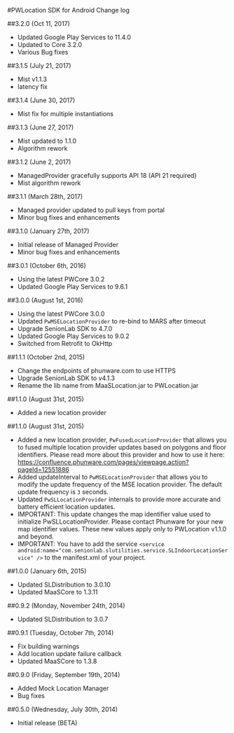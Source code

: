 #PWLocation SDK for Android Change log

##3.2.0 (Oct 11, 2017)
 * Updated Google Play Services to 11.4.0
 * Updated to Core 3.2.0
 * Various Bug fixes

##3.1.5 (July 21, 2017)
 * Mist v1.1.3
 * latency fix
 
##3.1.4 (June 30, 2017)
 * Mist fix for multiple instantiations

##3.1.3 (June 27, 2017)
 * Mist updated to 1.1.0
 * Algorithm rework

##3.1.2 (June 2, 2017)
 * ManagedProvider gracefully supports API 18 (API 21 required)
 * Mist algorithm rework

##3.1.1 (March 28th, 2017)
 * Managed provider updated to pull keys from portal
 * Minor bug fixes and enhancements

##3.1.0 (January 27th, 2017)
 * Initial release of Managed Provider
 * Minor bug fixes and enhancements

##3.0.1 (October 6th, 2016)
 *  Using the latest PWCore 3.0.2
 * Updated Google Play Services to 9.6.1

##3.0.0 (August 1st, 2016)
 *  Using the latest PWCore 3.0.0
 *  Updated `PwMSELocationProvider` to re-bind to MARS after timeout
 * Upgrade SenionLab SDK to 4.7.0
 * Updated Google Play Services to 9.0.2
 * Switched from Retrofit to OkHttp

##1.1.1 (October 2nd, 2015)
 *  Change the endpoints of phunware.com to use HTTPS
 *  Upgrade SenionLab SDK to v4.1.3
 *  Rename the lib name from MaaSLocation.jar to PWLocation.jar

##1.1.0 (August 31st, 2015)
 *  Added a new location provider

##1.1.0 (August 31st, 2015)
 *  Added a new location provider, `PwFusedLocationProvider` that allows you to fused multiple location provider updates based on polygons and floor identifiers. Please read more about this provider and how to use it here: https://confluence.phunware.com/pages/viewpage.action?pageId=12551886
 *  Added updateInterval to `PwMSELocationProvider` that allows you to modify the update frequency of the MSE location provider. The default update frequency is `3` seconds.
 *  Updated `PwSLLocationProvider` internals to provide more accurate and battery efficient location updates.
* IMPORTANT: This update changes the map identifier value used to initialize PwSLLocationProvider. Please contact Phunware for your new map identifier values. These new values apply only to PWLocation v1.1.0 and beyond.
* IMPORTANT: You have to add the service ```<service android:name="com.senionlab.slutilities.service.SLIndoorLocationService" />``` to the manifest.xml of your project.

##1.0.0 (January 6th, 2015)
 * Updated SLDistribution to 3.0.10
 * Updated MaaSCore to 1.3.11

##0.9.2 (Monday, November 24th, 2014)
 * Updated SLDistribution to 3.0.7

##0.9.1 (Tuesday, October 7th, 2014)
 * Fix building warnings
 * Add location update failure callback
 * Updated MaaSCore to 1.3.8

##0.9.0 (Friday, September 19th, 2014)
 * Added Mock Location Manager
 * Bug fixes

##0.5.0 (Wednesday, July 30th, 2014)
 * Initial release (BETA)
